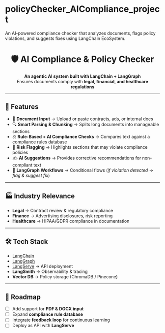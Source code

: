 # policyChecker_AICompliance_project
An AI-powered compliance checker that analyzes documents, flags policy violations, and suggests fixes using LangChain EcoSystem.


<h1 align="center">🛡️ AI Compliance & Policy Checker</h1>  
<p align="center">
  <b>An agentic AI system built with LangChain + LangGraph</b><br>
  Ensures documents comply with <b>legal, financial, and healthcare regulations</b>
</p>  

---

## 🚀 **Features**

- 📂 **Document Input** → Upload or paste contracts, ads, or internal docs  
- 🔍 **Smart Parsing & Chunking** → Splits long documents into manageable sections  
- ⚖️ **Rule-Based + AI Compliance Checks** → Compares text against a compliance rules database  
- 🚨 **Risk Flagging** → Highlights sections that may violate compliance policies  
- ✍️ **AI Suggestions** → Provides corrective recommendations for non-compliant text  
- 🔗 **LangGraph Workflows** → Conditional flows (*if violation detected → flag & suggest fix*)  

---

## 🏭 **Industry Relevance**

- **Legal** → Contract review & regulatory compliance  
- **Finance** → Advertising disclosures, risk reporting  
- **Healthcare** → HIPAA/GDPR compliance in documentation  

---

## 🛠️ **Tech Stack**

- [LangChain](https://github.com/langchain-ai/langchain)  
- [LangGraph](https://github.com/langchain-ai/langgraph)  
- [LangServe](https://github.com/langchain-ai/langserve) → API deployment  
- **LangSmith** → Observability & tracing  
- **Vector DB** → Policy storage (ChromaDB / Pinecone)  

---

## 📌 **Roadmap**

- [ ] Add support for **PDF & DOCX input**  
- [ ] Expand **compliance rule database**  
- [ ] Integrate **feedback loop** for continuous learning  
- [ ] Deploy as API with **LangServe**  
